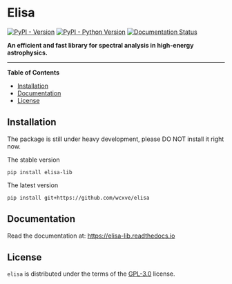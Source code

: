 # Elisa

[![PyPI - Version](https://img.shields.io/pypi/v/elisa-lib.svg)](https://pypi.org/project/elisa-lib)
[![PyPI - Python Version](https://img.shields.io/pypi/pyversions/elisa-lib.svg)](https://pypi.org/project/elisa-lib)
[![Documentation Status](https://readthedocs.org/projects/elisa-lib/badge/?version=latest)](https://elisa-lib.readthedocs.io/en/latest/?badge=latest)

**An efficient and fast library for spectral analysis in high-energy astrophysics.**

-----

**Table of Contents**

- [Installation](#installation)
- [Documentation](#documentation)
- [License](#license)

## Installation

The package is still under heavy development, please DO NOT install it right now.

The stable version

```console
pip install elisa-lib
```

The latest version

```console
pip install git+https://github.com/wcxve/elisa
```

## Documentation

Read the documentation at: https://elisa-lib.readthedocs.io

## License

`elisa` is distributed under the terms of the [GPL-3.0](https://www.gnu.org/licenses/gpl-3.0-standalone.html) license.
